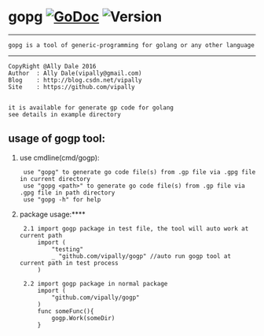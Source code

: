 # gopg [![GoDoc](https://godoc.org/github.com/vipally/gogp?status.svg)](https://godoc.org/github.com/vipally/gogp) ![Version](https://img.shields.io/badge/version-2.1.0-green.svg)
----
	
	gopg is a tool of generic-programming for golang or any other language

----

	CopyRight @Ally Dale 2016
    Author  : Ally Dale(vipally@gmail.com)
    Blog    : http://blog.csdn.net/vipally
    Site    : https://github.com/vipally


	it is available for generate gp code for golang
	see details in example directory

## usage of gogp tool:
1. use cmdline(cmd/gogp):

        use "gopg" to generate go code file(s) from .gp file via .gpg file in current directory
        use "gopg <path>" to generate go code file(s) from .gp file via .gpg file in path directory
        use "gopg -h" for help
	
2. package usage:****

		2.1 import gogp package in test file, the tool will auto work at current path
	 		import (
	 			"testing"
	 			_ "github.com/vipally/gogp" //auto run gogp tool at current path in test process
	 		)
	
		2.2 import gogp package in normal package
			import (
				"github.com/vipally/gogp"
			)
			func someFunc(){
				gogp.Work(someDir)
			}
	

